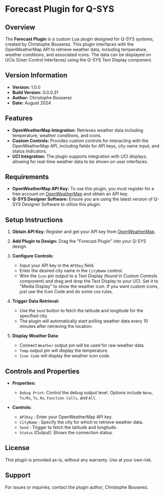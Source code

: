 # Forecast Plugin for Q-SYS

## Overview

The **Forecast Plugin** is a custom Lua plugin designed for Q-SYS systems, created by Christophe Bouserez. This plugin interfaces with the OpenWeatherMap API to retrieve weather data, including temperature, weather conditions, and associated icons. The data can be displayed on UCIs (User Control Interfaces) using the Q-SYS Text Display component.

## Version Information

- **Version:** 1.0.0
- **Build Version:** 0.0.0.31
- **Author:** Christophe Bouserez
- **Date:** August 2024

## Features

- **OpenWeatherMap Integration:** Retrieves weather data including temperature, weather conditions, and icons.
- **Custom Controls:** Provides custom controls for interacting with the OpenWeatherMap API, including fields for API keys, city name input, and status indicators.
- **UCI Integration:** The plugin supports integration with UCI displays, allowing for real-time weather data to be shown on user interfaces.

## Requirements

- **OpenWeatherMap API Key:** To use this plugin, you must register for a free account on [OpenWeatherMap](https://openweathermap.org/) and obtain an API key.
- **Q-SYS Designer Software:** Ensure you are using the latest version of Q-SYS Designer Software to utilize this plugin.

## Setup Instructions

1. **Obtain API Key:** Register and get your API key from [OpenWeatherMap](https://openweathermap.org/).
2. **Add Plugin to Design:** Drag the "Forecast Plugin" into your Q-SYS design.
3. **Configure Controls:**
   - Input your API key in the `APIKey` field.
   - Enter the desired city name in the `CityName` control.
   - Wire the `Icon` pin output to a Text Display (found in Custom Controls component) and drag and drop the Text Display to your UCI. Set it to "Media Display" to show the weather icon. If you want custom icons, just use the Icon Code and do some css rules.

4. **Trigger Data Retrieval:**
   - Use the `Send` button to fetch the latitude and longitude for the specified city.
   - The plugin will automatically start polling weather data every 10 minutes after retrieving the location.

5. **Display Weather Data:**
   - Connect `Weather` output pin will be used for raw weather data.
   - `Temp` output pin will display the temperature.
   - `Icon Code` will display the weather icon code.

## Controls and Properties

- **Properties:**
  - `Debug Print`: Control the debug output level. Options include `None`, `Tx/Rx`, `Tx`, `Rx`, `Function Calls`, and `All`.

- **Controls:**
  - `APIKey` : Enter your OpenWeatherMap API key.
  - `CityName` : Specify the city for which to retrieve weather data.
  - `Send` : Trigger to fetch the latitude and longitude.
  - `Status` (Output): Shows the connection status.

## License

This plugin is provided as-is, without any warranty. Use at your own risk.

## Support

For issues or inquiries, contact the plugin author, Christophe Bouserez.
